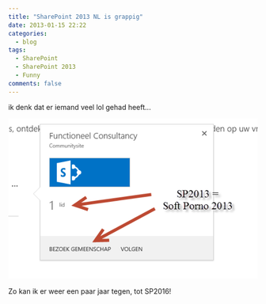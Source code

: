 ```yaml
---
title: "SharePoint 2013 NL is grappig"
date: 2013-01-15 22:22
categories:
  - blog
tags:
  - SharePoint
  - SharePoint 2013
  - Funny
comments: false
---
```

ik denk dat er iemand veel lol gehad heeft...

![](/assets/images/wpid-1358284891930.jpg)

Zo kan ik er weer een paar jaar tegen, tot SP2016!
